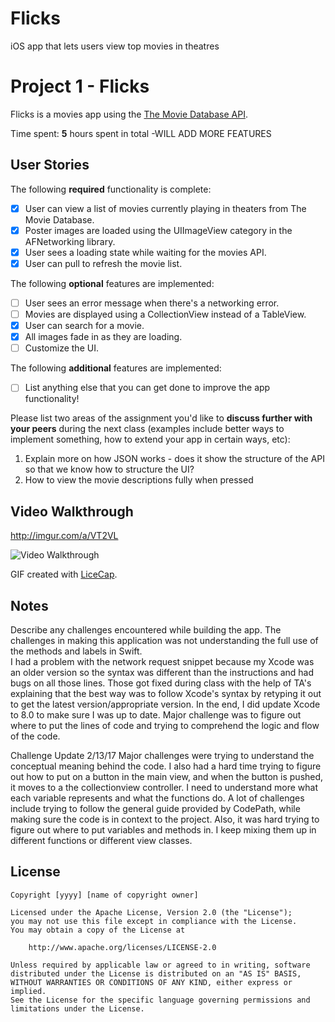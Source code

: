 # Flicks
iOS app that lets users view top movies in theatres

# Project 1 - Flicks

Flicks is a movies app using the [The Movie Database API](http://docs.themoviedb.apiary.io/#).

Time spent: **5** hours spent in total
-WILL ADD MORE FEATURES

## User Stories

The following **required** functionality is complete:

- [x] User can view a list of movies currently playing in theaters from The Movie Database.
- [x] Poster images are loaded using the UIImageView category in the AFNetworking library.
- [x] User sees a loading state while waiting for the movies API.
- [x] User can pull to refresh the movie list.

The following **optional** features are implemented:

- [ ] User sees an error message when there's a networking error.
- [ ] Movies are displayed using a CollectionView instead of a TableView.
- [x] User can search for a movie.
- [x] All images fade in as they are loading.
- [ ] Customize the UI.

The following **additional** features are implemented:

- [ ] List anything else that you can get done to improve the app functionality!

Please list two areas of the assignment you'd like to **discuss further with your peers** during the next class (examples include better ways to implement something, how to extend your app in certain ways, etc):

1. Explain more on how JSON works - does it show the structure of the API so that we know how to structure the UI? 
2. How to view the movie descriptions fully when pressed

## Video Walkthrough 
http://imgur.com/a/VT2VL

<img src='http://imgur.com/a/JkCg9' title='Video Walkthrough' width='' alt='Video Walkthrough' />

GIF created with [LiceCap](http://www.cockos.com/licecap/).

## Notes

Describe any challenges encountered while building the app.
The challenges in making this application was not understanding the full use of the methods and labels in Swift.  
I had a problem with the network request snippet because my Xcode was an older version so the syntax was different than 
the instructions and had bugs on all those lines.  Those got fixed during class with the help of TA's explaining
that the best way was to follow Xcode's syntax by retyping it out to get the latest version/appropriate version.
In the end, I did update Xcode to 8.0 to make sure I was up to date.  Major challenge was to figure out where to put
the lines of code and trying to comprehend the logic and flow of the code.

Challenge Update 2/13/17
Major challenges were trying to understand the conceptual meaning behind the code. I also had a hard time trying to figure out how to put on a button in the main view, and when the button is pushed, it moves to a the collectionview controller. I need to understand more what each variable represents and what the functions do.  A lot of challenges include trying to follow the general guide provided by CodePath, while making sure the code is in context to the project.  Also, it was hard trying to figure out where to put variables and methods in.  I keep mixing them up in different functions or different view classes.

## License

    Copyright [yyyy] [name of copyright owner]

    Licensed under the Apache License, Version 2.0 (the "License");
    you may not use this file except in compliance with the License.
    You may obtain a copy of the License at

        http://www.apache.org/licenses/LICENSE-2.0

    Unless required by applicable law or agreed to in writing, software
    distributed under the License is distributed on an "AS IS" BASIS,
    WITHOUT WARRANTIES OR CONDITIONS OF ANY KIND, either express or implied.
    See the License for the specific language governing permissions and
    limitations under the License.

